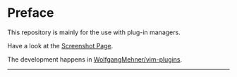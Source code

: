 Preface
================================================================================

This repository is mainly for the use with plug-in managers.

Have a look at the [Screenshot Page](https://wolfgangmehner.github.io/vim-plugins/perlsupport.html).

The development happens in [WolfgangMehner/vim-plugins](https://github.com/WolfgangMehner/vim-plugins).


--------------------------------------------------------------------------------

